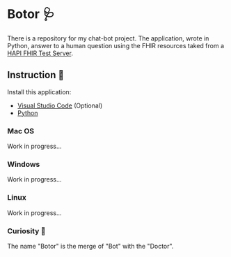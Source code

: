 # Botor 🩺
There is a repository for my chat-bot project. The application, wrote in Python, answer to a human question using the FHIR resources taked from a [HAPI FHIR Test Server](https://hapi.fhir.org/).

## Instruction 📖
Install this application:

- [Visual Studio Code](https://code.visualstudio.com/download) (Optional)
- [Python](https://www.python.org/downloads/)

### Mac OS
Work in progress...

### Windows
Work in progress...

### Linux
Work in progress...


### Curiosity 🧐
The name "Botor" is the merge of "Bot" with the "Doctor".
